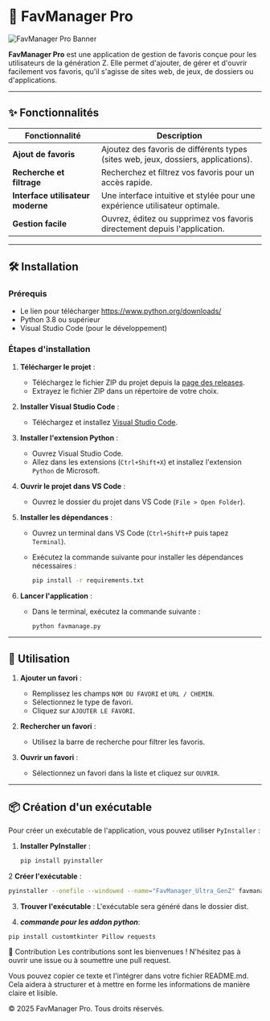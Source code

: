 # 🎯 FavManager Pro

![FavManager Pro Banner](https://via.placeholder.com/800x200/1e1e2e/cdd6f4?text=FavManager+Pro)

**FavManager Pro** est une application de gestion de favoris conçue pour les utilisateurs de la génération Z. Elle permet d'ajouter, de gérer et d'ouvrir facilement vos favoris, qu'il s'agisse de sites web, de jeux, de dossiers ou d'applications.

---

## ✨ Fonctionnalités

| Fonctionnalité | Description |
|---------------|-------------|
| **Ajout de favoris** | Ajoutez des favoris de différents types (sites web, jeux, dossiers, applications). |
| **Recherche et filtrage** | Recherchez et filtrez vos favoris pour un accès rapide. |
| **Interface utilisateur moderne** | Une interface intuitive et stylée pour une expérience utilisateur optimale. |
| **Gestion facile** | Ouvrez, éditez ou supprimez vos favoris directement depuis l'application. |

---

## 🛠 Installation

### Prérequis
- Le lien pour télécharger https://www.python.org/downloads/
- Python 3.8 ou supérieur
- Visual Studio Code (pour le développement)

### Étapes d'installation

1. **Télécharger le projet** :
   - Téléchargez le fichier ZIP du projet depuis la [page des releases](https://github.com/Scripteur95/favmanage/releases).
   - Extrayez le fichier ZIP dans un répertoire de votre choix.

2. **Installer Visual Studio Code** :
   - Téléchargez et installez [Visual Studio Code](https://code.visualstudio.com/).

3. **Installer l'extension Python** :
   - Ouvrez Visual Studio Code.
   - Allez dans les extensions (`Ctrl+Shift+X`) et installez l'extension `Python` de Microsoft.

4. **Ouvrir le projet dans VS Code** :
   - Ouvrez le dossier du projet dans VS Code (`File > Open Folder`).

5. **Installer les dépendances** :
   - Ouvrez un terminal dans VS Code (`Ctrl+Shift+P` puis tapez `Terminal`).
   - Exécutez la commande suivante pour installer les dépendances nécessaires :

     ```bash
     pip install -r requirements.txt
     ```

6. **Lancer l'application** :
   - Dans le terminal, exécutez la commande suivante :

     ```bash
     python favmanage.py
     ```

---

## 🚀 Utilisation

1. **Ajouter un favori** :
   - Remplissez les champs `NOM DU FAVORI` et `URL / CHEMIN`.
   - Sélectionnez le type de favori.
   - Cliquez sur `AJOUTER LE FAVORI`.

2. **Rechercher un favori** :
   - Utilisez la barre de recherche pour filtrer les favoris.

3. **Ouvrir un favori** :
   - Sélectionnez un favori dans la liste et cliquez sur `OUVRIR`.

---

## 📦 Création d'un exécutable

Pour créer un exécutable de l'application, vous pouvez utiliser `PyInstaller` :

1. **Installer PyInstaller** :

   ```bash
   pip install pyinstaller
2 **Créer l'exécutable** :

```bash
pyinstaller --onefile --windowed --name="FavManager_Ultra_GenZ" favmanage.py
```

3. **Trouver l'exécutable** :
L'exécutable sera généré dans le dossier dist.

4. ***commande pour les addon python***:

```
pip install customtkinter Pillow requests
``` 
   
🤝 Contribution
Les contributions sont les bienvenues ! N'hésitez pas à ouvrir une issue ou à soumettre une pull request.

Vous pouvez copier ce texte et l'intégrer dans votre fichier README.md. Cela aidera à structurer et à mettre en forme les informations de manière claire et lisible.


© 2025 FavManager Pro. Tous droits réservés.
